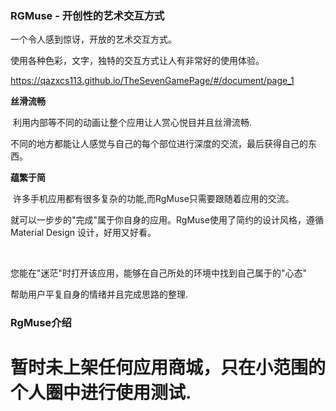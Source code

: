 ### RGMuse - 开创性的艺术交互方式

一个令人感到惊讶，开放的艺术交互方式。

使用各种色彩，文字，独特的交互方式让人有非常好的使用体验。

https://qazxcs113.github.io/TheSevenGamePage/#/document/page_1

**丝滑流畅**

​		利用内部等不同的动画让整个应用让人赏心悦目并且丝滑流畅.

​		不同的地方都能让人感觉与自己的每个部位进行深度的交流，最后获得自己的东西。

**蕴繁于简**

​		许多手机应用都有很多复杂的功能,而RgMuse只需要跟随着应用的交流。

​		就可以一步步的"完成"属于你自身的应用。RgMuse使用了简约的设计风格，遵循 Material Design 设计，好用又好看。

​	

您能在"迷茫"时打开该应用，能够在自己所处的环境中找到自己属于的"心态"

帮助用户平复自身的情绪并且完成思路的整理.



### RgMuse介绍

 暂时未上架任何应用商城，只在小范围的个人圈中进行使用测试.
=================================